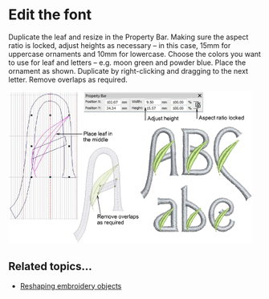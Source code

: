 # Edit the font

Duplicate the leaf and resize in the Property Bar. Making sure the aspect ratio is locked, adjust heights as necessary – in this case, 15mm for uppercase ornaments and 10mm for lowercase. Choose the colors you want to use for leaf and letters – e.g. moon green and powder blue. Place the ornament as shown. Duplicate by right-clicking and dragging to the next letter. Remove overlaps as required.

![custom_fonts00101.png](assets/custom_fonts00101.png)

## Related topics...

- [Reshaping embroidery objects](../../Modifying/reshape/Reshaping_embroidery_objects)
